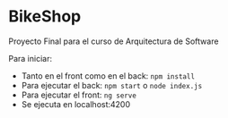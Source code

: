 # BikeShop

Proyecto Final para el curso de Arquitectura de Software

Para iniciar:

- Tanto en el front como en el back: `npm install`
- Para ejecutar el back: `npm start` o `node index.js`
- Para ejecutar el front: `ng serve`
- Se ejecuta en localhost:4200
